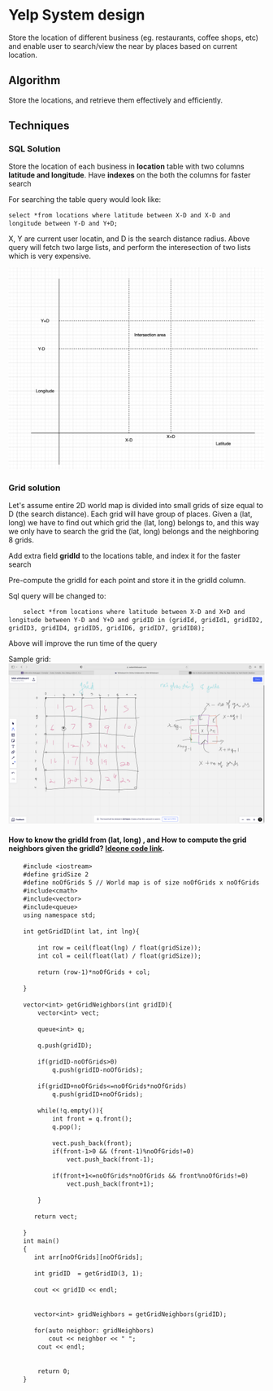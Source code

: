 # Yelp System design
Store the location of different business (eg. restaurants, coffee shops, etc) and enable user to search/view the near by places based on current location.
##  Algorithm
Store the locations, and retrieve them effectively and efficiently.

## Techniques

### SQL Solution
Store the location of each business in **location** table with two columns **latitude and longitude**. Have **indexes** on the both the columns for faster search

For searching the table query would look like:

    select *from locations where latitude between X-D and X-D and longitude between Y-D and Y+D;
    
X, Y are current user locatin, and D is the search distance radius. Above query will fetch two large lists, and perform the interesection of two lists which is very expensive.

![Tux, the Linux mascot](/assets/3.png)


### Grid solution
Let's assume entire 2D world map is divided into small grids of size equal to D (the search distance). Each grid will have group of places. Given a (lat, long) we have to find out which grid the (lat, long) belongs to, and this way we only have to search the grid the (lat, long) belongs and the neighboring 8 grids.

Add extra field **gridId** to the locations table, and index it for the faster search

Pre-compute the gridId for each point and store it in the gridId column.

Sql query will be changed to:

        select *from locations where latitude between X-D and X+D and longitude between Y-D and Y+D and gridID in (gridId, gridId1, gridID2, gridID3, gridID4, gridID5, gridID6, gridID7, gridID8);
        
Above will improve the run time of the query

 Sample grid:
 ![Tux, the Linux mascot](/assets/4.png)
     
 #### How to know the gridId from (lat, long) , and How to compute the grid neighbors given the gridId? [Ideone code link](https://ideone.com/rc15jv).
      
        #include <iostream>
        #define gridSize 2
        #define noOfGrids 5 // World map is of size noOfGrids x noOfGrids
        #include<cmath>
        #include<vector>
        #include<queue>
        using namespace std;

        int getGridID(int lat, int lng){

            int row = ceil(float(lng) / float(gridSize));
            int col = ceil(float(lat) / float(gridSize)); 

            return (row-1)*noOfGrids + col;

        }

        vector<int> getGridNeighbors(int gridID){
            vector<int> vect;

            queue<int> q;

            q.push(gridID);

            if(gridID-noOfGrids>0)
                q.push(gridID-noOfGrids);

            if(gridID+noOfGrids<=noOfGrids*noOfGrids)
                q.push(gridID+noOfGrids);

            while(!q.empty()){
                int front = q.front();
                q.pop();

                vect.push_back(front);
                if(front-1>0 && (front-1)%noOfGrids!=0)
                    vect.push_back(front-1);

                if(front+1<=noOfGrids*noOfGrids && front%noOfGrids!=0)
                    vect.push_back(front+1);

            }

           return vect;

        }
        int main()
        {
           int arr[noOfGrids][noOfGrids];

           int gridID  = getGridID(3, 1);

           cout << gridID << endl;


           vector<int> gridNeighbors = getGridNeighbors(gridID);

           for(auto neighbor: gridNeighbors)
               cout << neighbor << " ";
            cout << endl;


            return 0;
        }
 
